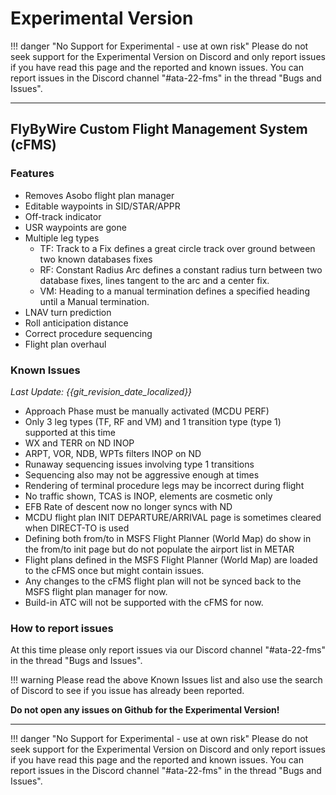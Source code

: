 # Experimental Version

!!! danger "No Support for Experimental - use at own risk"
    Please do not seek support for the Experimental Version on Discord and only report issues if you have read this page and the reported and known issues. You can report issues in the Discord channel "#ata-22-fms" in the thread "Bugs and Issues".

---

## FlyByWire Custom Flight Management System (cFMS)

### Features

- Removes Asobo flight plan manager
- Editable waypoints in SID/STAR/APPR
- Off-track indicator
- USR waypoints are gone
- Multiple leg types
    - TF: Track to a Fix defines a great circle track over ground between two known databases fixes
    - RF: Constant Radius Arc defines a constant radius turn between two database fixes, lines tangent to the arc and a center fix.
    - VM: Heading to a manual termination defines a specified heading until a Manual termination.
- LNAV turn prediction
- Roll anticipation distance
- Correct procedure sequencing
- Flight plan overhaul

### Known Issues

*Last Update: {{git_revision_date_localized}}*

- Approach Phase must be manually activated (MCDU PERF)
- Only 3 leg types (TF, RF and VM) and 1 transition type (type 1) supported at this time
- WX and TERR on ND INOP
- ARPT, VOR, NDB, WPTs filters INOP on ND
- Runaway sequencing issues involving type 1 transitions
- Sequencing also may not be aggressive enough at times
- Rendering of terminal procedure legs may be incorrect during flight
- No traffic shown, TCAS is INOP, elements are cosmetic only
- EFB Rate of descent now no longer syncs with ND
- MCDU flight plan INIT DEPARTURE/ARRIVAL page is sometimes cleared when DIRECT-TO is used
- Defining both from/to in MSFS Flight Planner (World Map) do show in the from/to init page but do not populate the airport list in METAR
- Flight plans defined in the MSFS Flight Planner (World Map) are loaded to the cFMS once but might contain issues.
- Any changes to the cFMS flight plan will not be synced back to the MSFS flight plan manager for now.
- Build-in ATC will not be supported with the cFMS for now.

### How to report issues

At this time please only report issues via our Discord channel "#ata-22-fms" in the thread "Bugs and Issues".

!!! warning
    Please read the above Known Issues list and also use the search of  Discord to see if you issue has already been reported.

**Do not open any issues on Github for the Experimental Version!**

<!--### Download and Install-->

<!--See [Installation Guide](../installation.md#downloads).-->

---

!!! danger "No Support for Experimental - use at own risk"
    Please do not seek support for the Experimental Version on Discord and only report issues if you have read this page and the reported and known issues. You can report issues in the Discord channel "#ata-22-fms" in the thread "Bugs and Issues".
